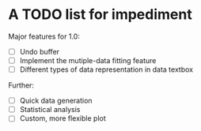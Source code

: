 # A TODO list for impediment

Major features for 1.0:

- [ ] Undo buffer
- [ ] Implement the mutiple-data fitting feature
- [ ] Different types of data representation in data textbox

Further:

- [ ] Quick data generation
- [ ] Statistical analysis
- [ ] Custom, more flexible plot
